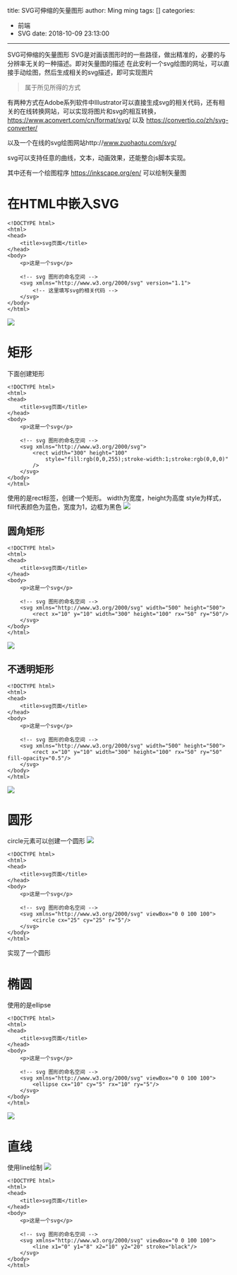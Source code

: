title: SVG可伸缩的矢量图形
author: Ming ming
tags: []
categories:
  - 前端
  - SVG
date: 2018-10-09 23:13:00
---
SVG可伸缩的矢量图形
SVG是对画该图形时的一些路径，做出精准的，必要的与分辨率无关的一种描述。即对矢量图的描述
在此安利一个svg绘图的网址，可以直接手动绘图，然后生成相关的svg描述，即可实现图片
> 属于所见所得的方式

有两种方式在Adobe系列软件中Illustrator可以直接生成svg的相关代码，还有相关的在线转换网站，可以实现将图片和svg的相互转换，https://www.aconvert.com/cn/format/svg/ 以及 https://convertio.co/zh/svg-converter/


以及一个在线的svg绘图网站http://www.zuohaotu.com/svg/  

svg可以支持任意的曲线，文本，动画效果，还能整合js脚本实现。

其中还有一个绘图程序 https://inkscape.org/en/ 可以绘制矢量图

# 在HTML中嵌入SVG
```
<!DOCTYPE html>
<html>
<head>
	<title>svg页面</title>
</head>
<body>
	<p>这是一个svg</p>

	<!-- svg 图形的命名空间 -->
	<svg xmlns="http://www.w3.org/2000/svg" version="1.1">
        <!-- 这里填写svg的相关代码 -->		
	</svg>
</body>
</html>
```
![](https://melovemingming-1253878077.cos.ap-chengdu.myqcloud.com/blog-image/2018/10/09/1.png)

# 矩形
下面创建矩形
```
<!DOCTYPE html>
<html>
<head>
	<title>svg页面</title>
</head>
<body>
	<p>这是一个svg</p>

	<!-- svg 图形的命名空间 -->
	<svg xmlns="http://www.w3.org/2000/svg">
		<rect width="300" height="100"
			style="fill:rgb(0,0,255);stroke-width:1;stroke:rgb(0,0,0)"
		/>
	</svg>
</body>
</html>
```
使用的是rect标签，创建一个矩形。
width为宽度，height为高度
style为样式，fill代表颜色为蓝色，宽度为1，边框为黑色
![](https://melovemingming-1253878077.cos.ap-chengdu.myqcloud.com/blog-image/2018/10/09/2.png)

## 圆角矩形
```
<!DOCTYPE html>
<html>
<head>
	<title>svg页面</title>
</head>
<body>
	<p>这是一个svg</p>

	<!-- svg 图形的命名空间 -->
	<svg xmlns="http://www.w3.org/2000/svg" width="500" height="500">
		<rect x="10" y="10" width="300" height="100" rx="50" ry="50"/>
	</svg>
</body>
</html>
```
![](https://melovemingming-1253878077.cos.ap-chengdu.myqcloud.com/blog-image/2018/10/09/3.png)

## 不透明矩形
```
<!DOCTYPE html>
<html>
<head>
	<title>svg页面</title>
</head>
<body>
	<p>这是一个svg</p>

	<!-- svg 图形的命名空间 -->
	<svg xmlns="http://www.w3.org/2000/svg" width="500" height="500">
		<rect x="10" y="10" width="300" height="100" rx="50" ry="50"  fill-opacity="0.5"/>
	</svg>
</body>
</html>
```
![](https://melovemingming-1253878077.cos.ap-chengdu.myqcloud.com/blog-image/2018/10/09/4.png)

# 圆形
circle元素可以创建一个圆形
![](https://melovemingming-1253878077.cos.ap-chengdu.myqcloud.com/blog-image/2018/10/09/5.png)

```
<!DOCTYPE html>
<html>
<head>
	<title>svg页面</title>
</head>
<body>
	<p>这是一个svg</p>

	<!-- svg 图形的命名空间 -->
	<svg xmlns="http://www.w3.org/2000/svg" viewBox="0 0 100 100">
		<circle cx="25" cy="25" r="5"/>
	</svg>
</body>
</html>
```
实现了一个圆形

# 椭圆
使用的是ellipse
```
<!DOCTYPE html>
<html>
<head>
	<title>svg页面</title>
</head>
<body>
	<p>这是一个svg</p>

	<!-- svg 图形的命名空间 -->
	<svg xmlns="http://www.w3.org/2000/svg" viewBox="0 0 100 100">
		<ellipse cx="10" cy="5" rx="10" ry="5"/>
	</svg>
</body>
</html>
```
![](https://melovemingming-1253878077.cos.ap-chengdu.myqcloud.com/blog-image/2018/10/09/6.png)

# 直线
使用line绘制
![](https://melovemingming-1253878077.cos.ap-chengdu.myqcloud.com/blog-image/2018/10/09/7.png)

```
<!DOCTYPE html>
<html>
<head>
	<title>svg页面</title>
</head>
<body>
	<p>这是一个svg</p>

	<!-- svg 图形的命名空间 -->
	<svg xmlns="http://www.w3.org/2000/svg" viewBox="0 0 100 100">
		<line x1="0" y1="8" x2="10" y2="20" stroke="black"/>
	</svg>
</body>
</html>
```